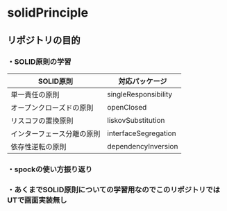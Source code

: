 # solidPrinciple

## リポジトリの目的

### ・SOLID原則の学習

| SOLID原則      | 対応パッケージ                                                |
|--------------|--------------------------------------------------------|
| 単一責任の原則      | singleResponsibility |
| オープンクローズドの原則 |openClosed  |
| リスコフの置換原則    |liskovSubstitution  |
| インターフェース分離の原則 |interfaceSegregation  |
| 依存性逆転の原則     |dependencyInversion  |



### ・spockの使い方振り返り

### ・あくまでSOLID原則についての学習用なのでこのリポジトリではUTで画面実装無し

